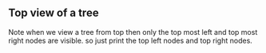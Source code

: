## Top view of a tree

Note when we view a tree from top then only the top most left and top most right nodes are visible. so just print the top left nodes and top right nodes.